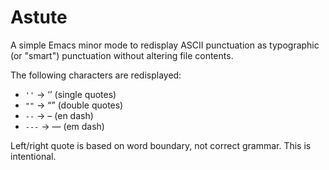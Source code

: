 Astute
======

A simple Emacs minor mode to redisplay ASCII punctuation as typographic
(or "smart") punctuation without altering file contents.

The following characters are redisplayed:

- `''` -> ‘’ (single quotes)
- `""` -> “” (double quotes)
- `--` -> – (en dash)
- `---` -> — (em dash)

Left/right quote is based on word boundary, not correct grammar. This is
intentional.
